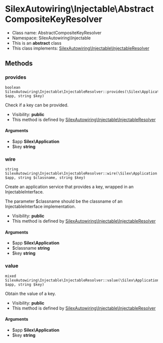 SilexAutowiring\Injectable\AbstractCompositeKeyResolver
===============






* Class name: AbstractCompositeKeyResolver
* Namespace: SilexAutowiring\Injectable
* This is an **abstract** class
* This class implements: [SilexAutowiring\Injectable\InjectableResolver](SilexAutowiring-Injectable-InjectableResolver.md)






Methods
-------


### provides

    boolean SilexAutowiring\Injectable\InjectableResolver::provides(\Silex\Application $app, string $key)

Check if a key can be provided.



* Visibility: **public**
* This method is defined by [SilexAutowiring\Injectable\InjectableResolver](SilexAutowiring-Injectable-InjectableResolver.md)


#### Arguments
* $app **Silex\Application**
* $key **string**



### wire

    string SilexAutowiring\Injectable\InjectableResolver::wire(\Silex\Application $app, string $classname, string $key)

Create an application service that provides a key, wrapped in an InjectableInterface.

The parameter $classname should be the classname of an InjectableInterface implementation.

* Visibility: **public**
* This method is defined by [SilexAutowiring\Injectable\InjectableResolver](SilexAutowiring-Injectable-InjectableResolver.md)


#### Arguments
* $app **Silex\Application**
* $classname **string**
* $key **string**



### value

    mixed SilexAutowiring\Injectable\InjectableResolver::value(\Silex\Application $app, string $key)

Obtain the value of a key.



* Visibility: **public**
* This method is defined by [SilexAutowiring\Injectable\InjectableResolver](SilexAutowiring-Injectable-InjectableResolver.md)


#### Arguments
* $app **Silex\Application**
* $key **string**


